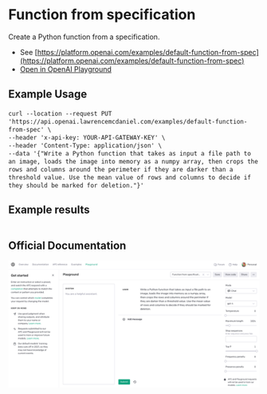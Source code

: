 # Function from specification

Create a Python function from a specification.

- See [https://platform.openai.com/examples/default-function-from-spec](https://platform.openai.com/examples/default-function-from-spec)
- [Open in OpenAI Playground](https://platform.openai.com/playground/p/default-function-from-spec)

## Example Usage

```console
curl --location --request PUT 'https://api.openai.lawrencemcdaniel.com/examples/default-function-from-spec' \
--header 'x-api-key: YOUR-API-GATEWAY-KEY' \
--header 'Content-Type: application/json' \
--data '{"Write a Python function that takes as input a file path to an image, loads the image into memory as a numpy array, then crops the rows and columns around the perimeter if they are darker than a threshold value. Use the mean value of rows and columns to decide if they should be marked for deletion."}'
```

## Example results

```json

```

## Official Documentation

![OpenAI Playground](https://raw.githubusercontent.com/FullStackWithLawrence/aws-openai/main/doc/examples/example-18-function-from-spec.png "OpenAI Playground")
